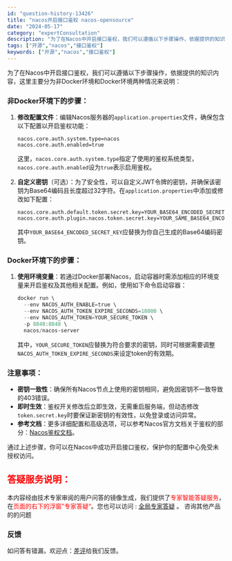 ```yaml
---
id: "question-history-13426"
title: "nacos开启接口鉴权 nacos-opensource"
date: "2024-05-17"
category: "expertConsultation"
description: "为了在Nacos中开启接口鉴权，我们可以遵循以下步骤操作，依据提供的知识内容，这里主要分为非Docker环境和Docker环境两种情况来说明：### 非Docker环境下的步骤：1. **修改配置文件**：编辑Nacos服务器的`application.properties`文件，确保包含以下配置以"
tags: ["开源","nacos","接口鉴权"]
keywords: ["开源","nacos","接口鉴权"]
---
```


为了在Nacos中开启接口鉴权，我们可以遵循以下步骤操作，依据提供的知识内容，这里主要分为非Docker环境和Docker环境两种情况来说明：

### 非Docker环境下的步骤：

1. **修改配置文件**：编辑Nacos服务器的`application.properties`文件，确保包含以下配置以开启鉴权功能：
   ```properties
   nacos.core.auth.system.type=nacos
   nacos.core.auth.enabled=true
   ```
   这里，`nacos.core.auth.system.type`指定了使用的鉴权系统类型，`nacos.core.auth.enabled`设为`true`表示启用鉴权。

2. **自定义密钥**（可选）：为了安全性，可以自定义JWT令牌的密钥，并确保该密钥为Base64编码且长度超过32字符。在`application.properties`中添加或修改如下配置：
   ```properties
   nacos.core.auth.default.token.secret.key=YOUR_BASE64_ENCODED_SECRET_KEY
   nacos.core.auth.plugin.nacos.token.secret.key=YOUR_SAME_BASE64_ENCODED_SECRET_KEY
   ```
   其中`YOUR_BASE64_ENCODED_SECRET_KEY`应替换为你自己生成的Base64编码密钥。

### Docker环境下的步骤：

1. **使用环境变量**：若通过Docker部署Nacos，启动容器时需添加相应的环境变量来开启鉴权及其他相关配置。例如，使用如下命令启动容器：
   ```powershell
   docker run \
     --env NACOS_AUTH_ENABLE=true \
     --env NACOS_AUTH_TOKEN_EXPIRE_SECONDS=18000 \
     --env NACOS_AUTH_TOKEN=YOUR_SECURE_TOKEN \
     -p 8848:8848 \
     nacos/nacos-server
   ```
   其中，`YOUR_SECURE_TOKEN`应替换为符合要求的密钥，同时可根据需要调整`NACOS_AUTH_TOKEN_EXPIRE_SECONDS`来设定token的有效期。

### 注意事项：

- **密钥一致性**：确保所有Nacos节点上使用的密钥相同，避免因密钥不一致导致的403错误。
- **即时生效**：鉴权开关修改后立即生效，无需重启服务端，但动态修改`token.secret.key`时要保证新密钥的有效性，以免登录或访问异常。
- **参考文档**：更多详细配置和高级选项，可以参考Nacos官方文档关于鉴权的部分：[Nacos鉴权文档](https://nacos.io/docs/latest/guide/user/auth/)。

通过上述步骤，你可以在Nacos中成功开启接口鉴权，保护你的配置中心免受未授权访问。
## <font color="#FF0000">答疑服务说明：</font> 

本内容经由技术专家审阅的用户问答的镜像生成，我们提供了<font color="#FF0000">专家智能答疑服务</font>，在<font color="#FF0000">页面的右下的浮窗”专家答疑“</font>。您也可以访问 : [全局专家答疑](https://opensource.alibaba.com/chatBot) 。 咨询其他产品的的问题

### 反馈
如问答有错漏，欢迎点：[差评](https://ai.nacos.io/user/feedbackByEnhancerGradePOJOID?enhancerGradePOJOId=13896)给我们反馈。

